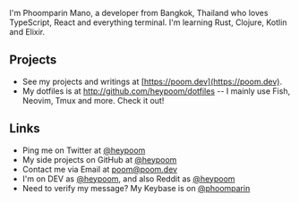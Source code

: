 I'm Phoomparin Mano, a developer from Bangkok, Thailand who loves TypeScript, React and everything terminal. I'm learning Rust, Clojure, Kotlin and Elixir.

## Projects

- See my projects and writings at [https://poom.dev](https://poom.dev).
- My dotfiles is at http://github.com/heypoom/dotfiles -- I mainly use Fish, Neovim, Tmux and more. Check it out!

## Links

- Ping me on Twitter at [@heypoom](https://twitter.com/heypoom)
- My side projects on GitHub at [@heypoom](https://github.com/heypoom)
- Contact me via Email at [poom@poom.dev](mailto:poom@poom.dev)
- I'm on DEV as [@heypoom](https://dev.to/heypoom), and also Reddit as [@heypoom](https://reddit.com/u/heypoom)
- Need to verify my message? My Keybase is on [@phoomparin](https://keybase.io/phoomparin)
